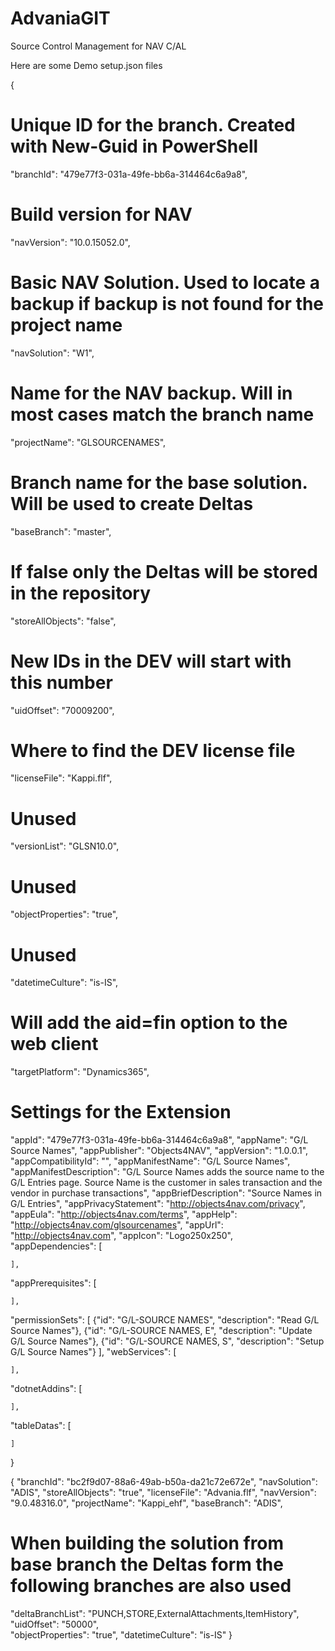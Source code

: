 # AdvaniaGIT
Source Control Management for NAV C/AL

Here are some Demo setup.json files


{
# Unique ID for the branch.  Created with New-Guid in PowerShell
  "branchId": "479e77f3-031a-49fe-bb6a-314464c6a9a8",  
# Build version for NAV  
  "navVersion": "10.0.15052.0",
# Basic NAV Solution.  Used to locate a backup if backup is not found for the project name
  "navSolution": "W1",
# Name for the NAV backup.  Will in most cases match the branch name
  "projectName": "GLSOURCENAMES",
# Branch name for the base solution.  Will be used to create Deltas   
  "baseBranch": "master",
# If false only the Deltas will be stored in the repository
  "storeAllObjects": "false",
# New IDs in the DEV will start with this number  
  "uidOffset": "70009200",  
# Where to find the DEV license file  
  "licenseFile": "Kappi.flf",
# Unused
  "versionList": "GLSN10.0",
# Unused  
  "objectProperties": "true",
# Unused  
  "datetimeCulture": "is-IS",
# Will add the aid=fin option to the web client
  "targetPlatform": "Dynamics365",
# Settings for the Extension  
  "appId": "479e77f3-031a-49fe-bb6a-314464c6a9a8",
  "appName": "G/L Source Names",
  "appPublisher": "Objects4NAV",
  "appVersion": "1.0.0.1",
  "appCompatibilityId": "",
  "appManifestName": "G/L Source Names",
  "appManifestDescription": "G/L Source Names adds the source name to the G/L Entries page.  Source Name is the customer in sales transaction and the vendor in purchase transactions", 
  "appBriefDescription": "Source Names in G/L Entries",
  "appPrivacyStatement": "http://objects4nav.com/privacy",
  "appEula": "http://objects4nav.com/terms",
  "appHelp": "http://objects4nav.com/glsourcenames",
  "appUrl": "http://objects4nav.com",
  "appIcon": "Logo250x250",  
  "appDependencies":
    [
  
    ],
  "appPrerequisites":
    [
  
    ],
  "permissionSets":
    [
  		{"id": "G/L-SOURCE NAMES",    "description": "Read G/L Source Names"},
  		{"id": "G/L-SOURCE NAMES, E", "description": "Update G/L Source Names"},
  		{"id": "G/L-SOURCE NAMES, S", "description": "Setup G/L Source Names"}
  	],
  "webServices":
    [
    
    ],
  "dotnetAddins":
    [
  
    ],
  "tableDatas":
    [
   
    ]
}

{
  "branchId": "bc2f9d07-88a6-49ab-b50a-da21c72e672e",
  "navSolution": "ADIS",
  "storeAllObjects": "true",
  "licenseFile": "Advania.flf",
  "navVersion": "9.0.48316.0",
  "projectName": "Kappi_ehf",
  "baseBranch": "ADIS",
# When building the solution from base branch the Deltas form the following branches are also used  
  "deltaBranchList": "PUNCH,STORE,ExternalAttachments,ItemHistory",
  "uidOffset": "50000",  
  "objectProperties": "true",
  "datetimeCulture": "is-IS"
}


